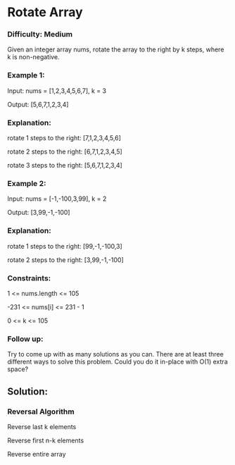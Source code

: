 # Rotate Array

### Difficulty: Medium

Given an integer array nums, rotate the array to the right by k steps, where k is non-negative.

### Example 1:

Input: nums = [1,2,3,4,5,6,7], k = 3

Output: [5,6,7,1,2,3,4]

### Explanation:

rotate 1 steps to the right: [7,1,2,3,4,5,6]

rotate 2 steps to the right: [6,7,1,2,3,4,5]

rotate 3 steps to the right: [5,6,7,1,2,3,4]

### Example 2:

Input: nums = [-1,-100,3,99], k = 2

Output: [3,99,-1,-100]

### Explanation: 

rotate 1 steps to the right: [99,-1,-100,3]

rotate 2 steps to the right: [3,99,-1,-100]
 

### Constraints:

1 <= nums.length <= 105

-231 <= nums[i] <= 231 - 1

0 <= k <= 105
 

### Follow up:

Try to come up with as many solutions as you can. There are at least three different ways to solve this problem.
Could you do it in-place with O(1) extra space?



## Solution:

### Reversal Algorithm

Reverse last k elements 

Reverse first n-k elements

Reverse entire array

